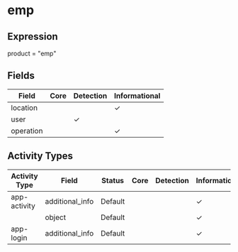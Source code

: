 emp
===

Expression
----------

product = "emp"

Fields
------

| Field     | Core | Detection | Informational |
| --------- | ---- | --------- | ------------- |
| location  |      |           | &#10003;      |
| user      |      | &#10003;  |               |
| operation |      |           | &#10003;      |

Activity Types
--------------

| Activity Type | Field           | Status  | Core | Detection | Informational |
| ------------- | --------------- | ------- | ---- | --------- | ------------- |
| app-activity  | additional_info | Default |      |           | &#10003;      |
|               | object          | Default |      |           | &#10003;      |
| app-login     | additional_info | Default |      |           | &#10003;      |

